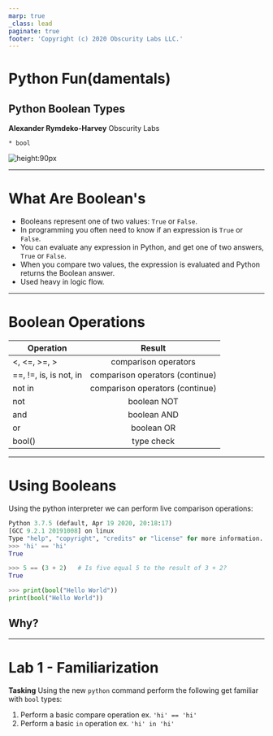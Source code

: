 ```yaml
---
marp: true
_class: lead
paginate: true
footer: 'Copyright (c) 2020 Obscurity Labs LLC.'
---
```


# Python Fun(damentals)
## Python Boolean Types

**Alexander Rymdeko-Harvey**
Obscurity Labs
```text
* bool
```
![height:90px](https://obscuritylabs.com/wp-content/uploads/2019/11/OL-3d-landscape-positive-transparent.png)

---
# What Are Boolean's

* Booleans represent one of two values: `True` or `False`.
* In programming you often need to know if an expression is `True` or `False`.
* You can evaluate any expression in Python, and get one of two answers, `True` or `False`.
* When you compare two values, the expression is evaluated and Python returns the Boolean answer.
* Used heavy in logic flow.


---
# Boolean Operations

| Operation |            Result             |
| --------- | :---------------------------: |
| <, <=, >=, > | comparison operators |
| ==, !=, is, is not, in | comparison operators (continue) |
| not in    | comparison operators (continue) |
| not   | boolean NOT |
| and    | boolean AND |
| or    | boolean OR |
| bool() | type check |

---
# Using Booleans
Using the python interpreter we can perform live comparison operations:

```Python
Python 3.7.5 (default, Apr 19 2020, 20:18:17) 
[GCC 9.2.1 20191008] on linux
Type "help", "copyright", "credits" or "license" for more information.
>>> 'hi' == 'hi'
True

>>> 5 == (3 + 2)   # Is five equal 5 to the result of 3 + 2?
True

>>> print(bool("Hello World"))
print(bool("Hello World"))
```

## Why?

---
# Lab 1 - Familiarization
**Tasking**
Using the new `python` command perform the following get familiar with `bool` types:
1. Perform a basic compare operation ex. `'hi' == 'hi'`
2. Perform a basic `in` operation ex. `'hi' in 'hi'`
